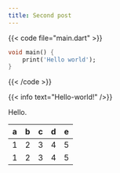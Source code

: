 ```yaml
---
title: Second post
---
```


{{< code file="main.dart" >}}
```dart
void main() {
    print('Hello world');
}
```
{{< /code >}}

{{< info text="Hello-world!" />}}

Hello.

| a | b | c | d | e |
|---|---|---|---|---|
| 1 | 2 | 3 | 4 | 5 |
| 1 | 2 | 3 | 4 | 5 |
